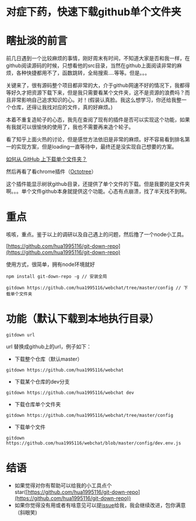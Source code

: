 # 对症下药，快速下载github单个文件夹

# 瞎扯淡的前言

前几日遇到一个比较麻烦的事情，刚好周末有时间，不知道大家是否和我一样，在github阅读源码的时候，只想看他的src目录，当然在github上面阅读非常的麻烦，各种快捷都用不了，函数跳转，全局搜索….等等。但是。。。

关键来了，很有源码整个项目都非常的大，介于github网速不好的情况下，我都得等好久才把资源下载下来，但是我只需要看某个文件夹，这不是资源的浪费吗？而且非常影响自己追求知识的心。对！(假装认真脸。我这么想学习，你还给我整一个仓库，还得让我找对应的文件，真的好麻烦。)

本着不重复造轮子的心态，我先在查阅了现有的插件是否可以实现这个功能，如果有我就可以很愉快的使用了，我也不需要再来造个轮子。

看了知乎上面火热的讨论，但是感觉方法依旧是非常的麻烦。好不容易看到排名第一的实现方案，但是loading一直等待中，最终还是没实现自己想要的方案。

[如何从 GitHub 上下载单个文件夹？](https://www.zhihu.com/question/2536941)

然后再看了看chrome插件（[Octotree](https://chrome.google.com/webstore/detail/octotree/bkhaagjahfmjljalopjnoealnfndnagc)）

这个插件能显示树状github目录，还提供了单个文件的下载。但是我要的是文件夹啊。。。单个文件github本身就提供这个功能。心态有点崩溃，找了半天找不到啊。

# 重点

咳咳，重点。鉴于以上的调研以及自己遇上的问题，然后撸了一个node小工具。

[https://github.com/hua1995116/git-down-repo](https://github.com/hua1995116/git-down-repo)

使用方式，很简单，拥有node环境就好

```Shell
npm install git-down-repo -g // 安装全局

gitdown https://github.com/hua1995116/webchat/tree/master/config // 下载单个文件夹
```

# 功能（默认下载到本地执行目录）

```gitdown url```

url 替换成github上的url，例子如下：

- 下载整个仓库（默认master）

```gitdown https://github.com/hua1995116/webchat  ```

- 下载某个仓库的dev分支

```gitdown https://github.com/hua1995116/webchat dev ```

- 下载仓库单个文件夹

```gitdown https://github.com/hua1995116/webchat/tree/master/config ```

- 下载单个文件

```gitdown https://github.com/hua1995116/webchat/blob/master/config/dev.env.js  ```



# 结语

- 如果觉得对你有帮助可以给我的小工具点个star([https://github.com/hua1995116/git-down-repo](https://github.com/hua1995116/git-down-repo))
- 如果你觉得没有用或者有啥意见可以提[issue](https://github.com/hua1995116/git-down-repo/issues)给我，我会继续改进，包你满意（斜眼笑)